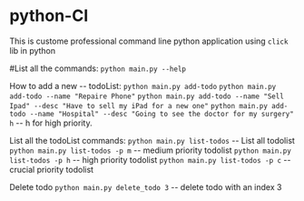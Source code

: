 # python-CI

This is custome professional command line python application using `click` lib in python

#List all the commands:
`python main.py --help`

How to add a new -- todoList:
`python main.py add-todo`
`python main.py add-todo --name "Repaire Phone"`
`python main.py add-todo --name "Sell Ipad" --desc "Have to sell my iPad for a new one"`
`python main.py add-todo --name "Hospital" --desc "Going to see the doctor for my surgery" h` -- h for high priority.

List all the todoList commands:
`python main.py list-todos` -- List all todolist
`python main.py list-todos -p m` -- medium priority todolist
`python main.py list-todos -p h` -- high priority todolist
`python main.py list-todos -p c` -- crucial priority todolist

Delete todo
`python main.py delete_todo 3` -- delete todo with an index 3
